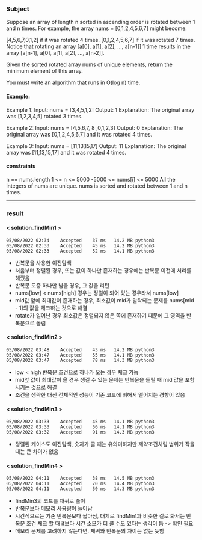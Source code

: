### Subject

Suppose an array of length n sorted in ascending order is rotated between 1 and n times. For example, the array nums = [0,1,2,4,5,6,7] might become:

[4,5,6,7,0,1,2] if it was rotated 4 times.
[0,1,2,4,5,6,7] if it was rotated 7 times.
Notice that rotating an array [a[0], a[1], a[2], ..., a[n-1]] 1 time results in the array [a[n-1], a[0], a[1], a[2], ..., a[n-2]].

Given the sorted rotated array nums of unique elements, return the minimum element of this array.

You must write an algorithm that runs in O(log n) time.


#### Example:

Example 1:
Input: nums = [3,4,5,1,2]
Output: 1
Explanation: The original array was [1,2,3,4,5] rotated 3 times.

Example 2:
Input: nums = [4,5,6,7, 8 ,0,1,2,3]
Output: 0
Explanation: The original array was [0,1,2,4,5,6,7] and it was rotated 4 times.

Example 3:
Input: nums = [11,13,15,17]
Output: 11
Explanation: The original array was [11,13,15,17] and it was rotated 4 times.


#### constraints

n == nums.length
1 <= n <= 5000
-5000 <= nums[i] <= 5000
All the integers of nums are unique.
nums is sorted and rotated between 1 and n times.

***

### result

#### < solution_findMin1 >
```
05/08/2022 02:34	Accepted	37 ms	14.2 MB	python3
05/08/2022 02:33	Accepted	45 ms	14.2 MB	python3
05/08/2022 02:33	Accepted	52 ms	14.1 MB	python3
```

- 반복문을 사용한 이진탐색
- 처음부터 정렬된 경우, 또는 값이 하나만 존재하는 경우에는 반복문 이전에 처리를 해줬음
- 반복문 도중 하나만 남을 경우, 그 값을 리턴
- nums[low] < nums[high] 경우는 정렬이 되어 있는 경우라서 nums[low]
- mid값 앞에 최대값이 존재하는 경우, 최소값이 mid가 탈락되는 문제를 nums[mid - 1]의 값을 체크하는 것으로 해결
- rotate가 일어난 경우 최소값은 정렬되지 않은 쪽에 존재하기 때문에 그 영역을 반복문으로 돌림

#### < solution_findMin2 >
```
05/08/2022 03:48	Accepted	43 ms	14.2 MB	python3
05/08/2022 03:47	Accepted	55 ms	14.1 MB	python3
05/08/2022 03:47	Accepted	78 ms	14.3 MB	python3
```
- low < high 반복문 조건으로 하나가 오는 경우 체크 가능
- mid앞 값이 최대값이 올 경우 생길 수 있는 문제는 반복문을 돌릴 때 mid 값을 포함시키는 것으로 해결
- 조건을 생략한 대신 전체적인 성능이 기존 코드에 비해서 떨어지는 경향이 있음

#### < solution_findMin3 >
```
05/08/2022 03:33	Accepted	45 ms	14.1 MB	python3
05/08/2022 03:33	Accepted	56 ms	14.1 MB	python3
05/08/2022 03:32	Accepted	91 ms	14.3 MB	python3
```
- 정렬된 케이스도 이진탐색, 숫자가 클 때는 유의미하지만 제약조건처럼 범위가 작을 때는 큰 차이가 없음

#### < solution_findMin4 >
```
05/08/2022 04:11	Accepted	38 ms	14.5 MB	python3
05/08/2022 04:11	Accepted	70 ms	14.4 MB	python3
05/08/2022 04:11	Accepted	50 ms	14.3 MB	python3
```
- findMin3의 코드를 재귀로 풀이
- 반복문보다 메모리 사용량이 늘어남
- 시간적으로는 기존 반복문보다 짧아짐, 대체로 findMin1과 비슷한 걸로 봐서는 반복문 조건 체크 할 때 if보다 시간 소모가 더 클 수도 있다는 생각이 듬 -> 확인 필요
- 메모리 문제를 고려하지 않는다면, 재귀와 반복문의 차이는 없는 듯함
